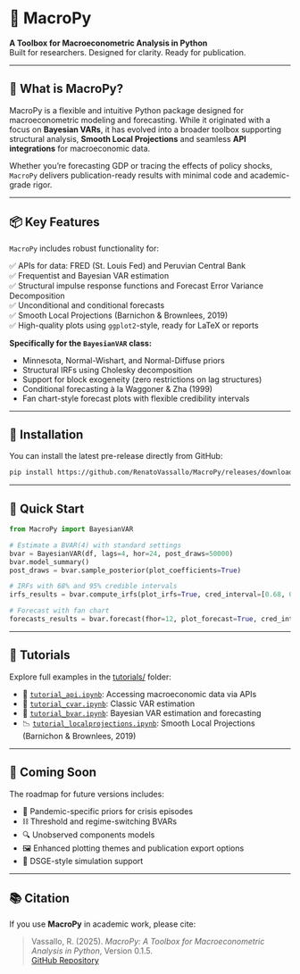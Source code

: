 # 🧠 MacroPy

**A Toolbox for Macroeconometric Analysis in Python**  
Built for researchers. Designed for clarity. Ready for publication.

---

## 🚀 What is MacroPy?

MacroPy is a flexible and intuitive Python package designed for macroeconometric modeling and forecasting. While it originated with a focus on **Bayesian VARs**, it has evolved into a broader toolbox supporting structural analysis, **Smooth Local Projections** and seamless **API integrations** for macroeconomic data.

Whether you’re forecasting GDP or tracing the effects of policy shocks, `MacroPy` delivers publication-ready results with minimal code and academic-grade rigor.

---

## 📦 Key Features

`MacroPy` includes robust functionality for:

✅ APIs for data: FRED (St. Louis Fed) and Peruvian Central Bank  
✅ Frequentist and Bayesian VAR estimation  
✅ Structural impulse response functions and Forecast Error Variance Decomposition  
✅ Unconditional and conditional forecasts  
✅ Smooth Local Projections (Barnichon & Brownlees, 2019)  
✅ High-quality plots using `ggplot2`-style, ready for LaTeX or reports  

**Specifically for the `BayesianVAR` class:**

- Minnesota, Normal-Wishart, and Normal-Diffuse priors  
- Structural IRFs using Cholesky decomposition  
- Support for block exogeneity (zero restrictions on lag structures)
- Conditional forecasting à la Waggoner & Zha (1999)  
- Fan chart-style forecast plots with flexible credibility intervals  

---

## 🔧 Installation

You can install the latest pre-release directly from GitHub:

```bash
pip install https://github.com/RenatoVassallo/MacroPy/releases/download/0.1.5/macropy-0.1.5-py3-none-any.whl
```

---

## 🧪 Quick Start

```python
from MacroPy import BayesianVAR

# Estimate a BVAR(4) with standard settings
bvar = BayesianVAR(df, lags=4, hor=24, post_draws=50000)
bvar.model_summary()
post_draws = bvar.sample_posterior(plot_coefficients=True)

# IRFs with 68% and 95% credible intervals
irfs_results = bvar.compute_irfs(plot_irfs=True, cred_interval=[0.68, 0.95])

# Forecast with fan chart
forecasts_results = bvar.forecast(fhor=12, plot_forecast=True, cred_interval=[0.90, 0.60, 0.30])
```

---

## 📁 Tutorials

Explore full examples in the [tutorials/](https://github.com/RenatoVassallo/MacroPy/tree/main/tutorials) folder:

- 📡 [`tutorial_api.ipynb`](https://github.com/RenatoVassallo/MacroPy/blob/main/tutorials/tutorial_api.ipynb): Accessing macroeconomic data via APIs  
- 🧮 [`tutorial_cvar.ipynb`](https://github.com/RenatoVassallo/MacroPy/blob/main/tutorials/tutorial_cvar.ipynb): Classic VAR estimation  
- 🧠 [`tutorial_bvar.ipynb`](https://github.com/RenatoVassallo/MacroPy/blob/main/tutorials/tutorial_bvar.ipynb): Bayesian VAR estimation and forecasting  
- 📉 [`tutorial_localprojections.ipynb`](https://github.com/RenatoVassallo/MacroPy/blob/main/tutorials/tutorial_localprojections.ipynb): Smooth Local Projections (Barnichon & Brownlees, 2019)

---

## 🔮 Coming Soon

The roadmap for future versions includes:

- 🦠 Pandemic-specific priors for crisis episodes  
- ⛓️ Threshold and regime-switching BVARs  
- 🔍 Unobserved components models  
- 🖼️ Enhanced plotting themes and publication export options  
- 🧭 DSGE-style simulation support  

---

## 📚 Citation

If you use **MacroPy** in academic work, please cite:

> Vassallo, R. (2025). *MacroPy: A Toolbox for Macroeconometric Analysis in Python*, Version 0.1.5.  
> [GitHub Repository](https://github.com/RenatoVassallo/MacroPy)

